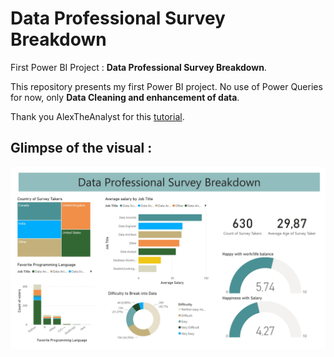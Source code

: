 
# Data Professional Survey Breakdown

First Power BI Project : **Data Professional Survey Breakdown**.

This repository presents my first Power BI project. No use of Power Queries for now, only **Data Cleaning and enhancement of data**.

Thank you AlexTheAnalyst for this [tutorial](https://www.youtube.com/watch?v=pixlHHe_lNQ).

## Glimpse of the visual : 


![Alt text](Visual_Data_Professional_Survey_Breakdown1.jpg)
